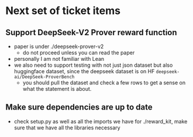 # Next set of ticket items

## Support DeepSeek-V2 Prover reward function
- paper is under ./deepseek-prover-v2
  - do not proceed unless you can read the paper
- personally I am not familiar with Lean
- we also need to support testing with not just json dataset but also huggingface dataset, since the deepseek dataset is on HF `deepseek-ai/DeepSeek-ProverBench`
  - you should pull the dataset and check a few rows to get a sense on what the statement is about.


## Make sure dependencies are up to date
- check setup.py as well as all the imports we have for ./reward_kit, make sure that we have all the libraries necessary